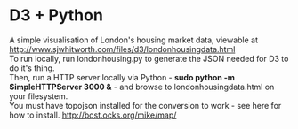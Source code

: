 D3 + Python
===================

A simple visualisation of London's housing market data, viewable at http://www.sjwhitworth.com/files/d3/londonhousingdata.html<br>
To run locally, run londonhousing.py to generate the JSON needed for D3 to do it's thing.<br>
Then, run a HTTP server locally via Python - <b>sudo python -m SimpleHTTPServer 3000 &</b> - and browse to londonhousingdata.html on your filesystem.<br>
You must have topojson installed for the conversion to work - see here for how to install. http://bost.ocks.org/mike/map/

